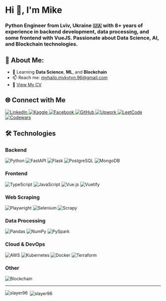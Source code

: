 <h1 align="left">Hi 👋, I'm Mike</h1> 
<h3 align="left">Python Engineer from Lviv, Ukraine 🇺🇦 with 8+ years of experience in backend development, data processing, and some frontend with VueJS. Passionate about Data Science, AI, and Blockchain technologies.</h3>

## 🌟 About Me:

- 🌱 Learning **Data Science**, **ML**, and **Blockchain**
- 📫 Reach me: [myhailo.mykytyn.96@gmail.com](mailto:myhailo.mykytyn.96@gmail.com)
- 📄 [View My CV](http://surl.li/qowlhl)

## 🌐 Connect with Me

<p align="left"> 
    <a href="https://linkedin.com/in/mykhailo-mykytyn" target="_blank"> <img src="https://img.shields.io/badge/-LinkedIn-0077B5?style=for-the-badge&logo=linkedin&logoColor=white" alt="LinkedIn"> </a> 
    <a href="https://kaggle.com/mykytyn" target="_blank"> <img src="https://img.shields.io/badge/-Kaggle-20BEFF?style=for-the-badge&logo=kaggle&logoColor=white" alt="Kaggle"> </a> 
    <a href="https://fb.com/mykytyn.myhailo" target="_blank"> <img src="https://img.shields.io/badge/-Facebook-1877F2?style=for-the-badge&logo=facebook&logoColor=white" alt="Facebook"> </a> 
    <a href="https://github.com/slayer96" target="_blank"> <img src="https://img.shields.io/badge/-GitHub-181717?style=for-the-badge&logo=github&logoColor=white" alt="GitHub"> </a>
    <a href="https://upwork.com/freelancers/~016ba7e8e64437ad85" target="_blank"> <img src="https://img.shields.io/badge/-Upwork-6FDA44?style=for-the-badge&logo=upwork&logoColor=white" alt="Upwork"> </a> 
    <a href="https://leetcode.com/u/mike_m" target="_blank"> <img src="https://img.shields.io/badge/-LeetCode-FFA116?style=for-the-badge&logo=LeetCode&logoColor=white" alt="LeetCode"></a>
    <a href="https://www.codewars.com/users/slayer96" target="_blank"><img src="https://img.shields.io/badge/-Codewars-B1361E?style=for-the-badge&logo=codewars&logoColor=white" alt="Codewars"></a>
</p>

## 🛠 Technologies

### Backend

![Python](https://img.shields.io/badge/-Python-3776AB?style=for-the-badge&labelColor=black&logo=python&logoColor=3776AB)
![FastAPI](https://img.shields.io/badge/-FastAPI-009688?style=for-the-badge&labelColor=black&logo=fastapi&logoColor=009688)
![Flask](https://img.shields.io/badge/-Flask-000000?style=for-the-badge&labelColor=black&logo=flask&logoColor=white)
![PostgreSQL](https://img.shields.io/badge/-PostgreSQL-336791?style=for-the-badge&labelColor=black&logo=postgresql&logoColor=336791)
![MongoDB](https://img.shields.io/badge/-MongoDB-47A248?style=for-the-badge&labelColor=black&logo=mongodb&logoColor=47A248)

### Frontend

![TypeScript](https://img.shields.io/badge/-TypeScript-007ACC?style=for-the-badge&labelColor=black&logo=typescript&logoColor=007ACC)
![JavaScript](https://img.shields.io/badge/-JavaScript-F7DF1E?style=for-the-badge&labelColor=black&logo=javascript&logoColor=F7DF1E)
![Vue.js](https://img.shields.io/badge/-Vue.js-4FC08D?style=for-the-badge&labelColor=black&logo=vue.js&logoColor=4FC08D)
![Vuetify](https://img.shields.io/badge/-Vuetify-1867C0?style=for-the-badge&labelColor=black&logo=vuetify&logoColor=1867C0)

### Web Scraping

![Playwright](https://img.shields.io/badge/-Playwright-45ba4b?style=for-the-badge&labelColor=black&logo=playwright&logoColor=2C3E50)
![Selenium](https://img.shields.io/badge/-Selenium-43B02A?style=for-the-badge&labelColor=black&logo=selenium&logoColor=43B02A)
![Scrapy](https://img.shields.io/badge/-Scrapy-0A9F5D?style=for-the-badge&labelColor=black&logo=scrapy&logoColor=0A9F5D)

### Data Processing

![Pandas](https://img.shields.io/badge/-Pandas-150458?style=for-the-badge&labelColor=black&logo=pandas&logoColor=150458)
![NumPy](https://img.shields.io/badge/-NumPy-013243?style=for-the-badge&labelColor=black&logo=numpy&logoColor=013243)
![PySpark](https://img.shields.io/badge/-PySpark-E25A1C?style=for-the-badge&labelColor=black&logo=apachespark&logoColor=E25A1C)

### Cloud & DevOps

![AWS](https://img.shields.io/badge/AWS-%23232F3E?style=for-the-badge&logo=amazonwebservices&labelColor=black)
![Kubernetes](https://img.shields.io/badge/-Kubernetes-326CE5?style=for-the-badge&labelColor=black&logo=kubernetes&logoColor=326CE5)
![Docker](https://img.shields.io/badge/-Docker-2496ED?style=for-the-badge&labelColor=black&logo=docker&logoColor=2496ED)
![Terraform](https://img.shields.io/badge/-Terraform-7B42BC?style=for-the-badge&labelColor=black&logo=terraform&logoColor=7B42BC)

### Other

![Blockchain](https://img.shields.io/badge/-Web3-2C3E50?style=for-the-badge&labelColor=black&logo=web3.js&logoColor=white)

---

<p><img align="left" src="https://github-readme-stats.vercel.app/api/top-langs?username=slayer96&show_icons=true&locale=en&layout=compact" alt="slayer96" /></p>

<p>&nbsp;<img align="center" src="https://github-readme-stats.vercel.app/api?username=slayer96&show_icons=true&locale=en" alt="slayer96" /></p>

[//]: # (<p><img align="center" src="https://github-readme-streak-stats.herokuapp.com/?user=slayer96&" alt="slayer96" /></p>)
